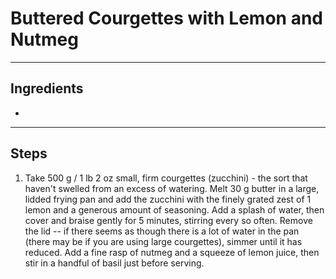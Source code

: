 # Buttered Courgettes with Lemon and Nutmeg

---

## Ingredients

* 

---

## Steps

1.  Take 500 g / 1 lb 2 oz small, firm courgettes (zucchini) - the sort that haven't swelled from an excess of watering. Melt 30 g butter in a large, lidded frying pan and add the zucchini with the finely grated zest of 1 lemon and a generous amount of seasoning. Add a splash of water, then cover and braise gently for 5 minutes, stirring every so often. Remove the lid -- if there seems as though there is a lot of water in the pan (there may be if you are using large courgettes), simmer until it has reduced. Add a fine rasp of nutmeg and a squeeze of lemon juice, then stir in a handful of basil just before serving.